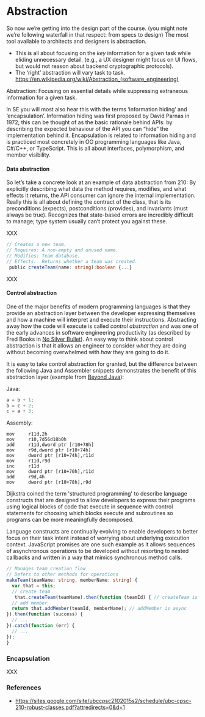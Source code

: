 # Abstraction

So now we’re getting into the design part of the course. (you might note we’re following waterfall in that respect: from specs to design)
The most tool available to architects and designers is abstraction.
* This is all about focusing on the _key_ information for a given task while eliding unnecessary detail. (e.g., a UX designer might focus on UI flows, but would not reason about backend cryptographic protocols).
* The ‘right’ abstraction will vary task to task.
https://en.wikipedia.org/wiki/Abstraction_(software_engineering)

Abstraction: Focusing on essential details while suppressing extraneous information for a given task.


In SE you will most also hear this with the terms ‘information hiding’ and ‘encapsulation’. 
Information hiding was first proposed by David Parnas in 1972; this can be thought of as the basic rationale behind APIs: by describing the expected behaviour of the API you can “hide” the implementation behind it.
Encapsulation is related to information hiding and is practiced most concretely in OO programming languages like Java, C#/C++, or TypeScript.  This is all about interfaces, polymorphism, and member visibility.


#### Data abstraction

So let’s take a concrete look at an example of data abstraction from 210:
By explicitly describing what data the method requires, modifies, and what effects it returns, the API consumer can ignore the internal implementation.
Really this is all about defining the contract of the class, that is its preconditions (expects), postconditions (provides), and invariants (must always be true).
Recognizes that state-based errors are incredibly difficult to manage; type system usually can’t protect you against these.


XXX

```typescript
// Creates a new team.
// Requires: A non-empty and unused name.
// Modifies: Team database.
// Effects:  Returns whether a team was created.
 public createTeam(name: string):boolean {...} 
```

XXX

#### Control abstraction

One of the major benefits of modern programming languages is that they provide an abstraction layer between the developer expressing themselves and how a machine will interpret and execute their instructions. Abstracting away how the code will execute is called *control abstraction* and was one of the early advances in software engineering productivity (as described by Fred Books in [No Silver Bullet](http://worrydream.com/refs/Brooks-NoSilverBullet.pdf)). An easy way to think about control abstraction is that it allows an engineer to consider *what* they are doing without becoming overwhelmed with *how* they are going to do it.

It is easy to take control abstraction for granted, but the difference between the following Java and Assembler snippets demonstrates the benefit of this abstraction layer (example from [Beyond Java](http://www.beyondjava.net/blog/java-programmers-guide-assembler-language/)):

Java:

```java
a = b + 1;
b = c + 2;
c = a + 3;
```

Assembly:

```assembly_x86
mov     r11d,2h                   
mov     r10,7d56d18b0h            
add     r11d,dword ptr [r10+78h]  
mov     r9d,dword ptr [r10+74h]   
mov     dword ptr [r10+74h],r11d  
mov     r11d,r9d                  
inc     r11d                      
mov     dword ptr [r10+70h],r11d  
add     r9d,4h                    
mov     dword ptr [r10+78h],r9d   
```

Dijkstra coined the term 'structured programming' to describe language constructs that are designed to allow developers to express their programs using logical blocks of code that execute in sequence with control statements for choosing which blocks execute and subroutines so programs can be more meaningfully decomposed.

Language constructs are continually evolving to enable developers to better focus on their task intent instead of worrying about underlying execution context. JavaScript promises are one such example as it allows sequences of asynchronous operations to be developed without resorting to nested callbacks and written in a way that mimics synchronous method calls.

```typescript
// Manages team creation flow
// Defers to other methods for operations
makeTeam(teamName: string, memberName: string) {
  var that = this;
  // create team
   that.createTeam(teamName).then(function (teamId) { // createTeam is async
  // add member
  return that.addMember(teamId, memberName); // addMember is async
}).then(function (success) {
  // ...
}).catch(function (err) {
  // ...
});
}
```

### Encapsulation

XXX


### References

* https://sites.google.com/site/ubccpsc2102015s2/schedule/ubc-cpsc-210-robust-classes.pdf?attredirects=0&d=1


